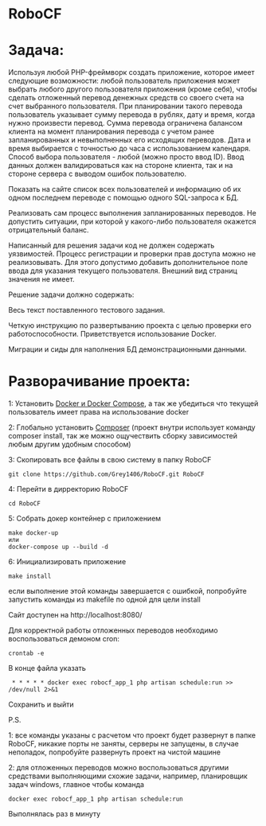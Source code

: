# RoboCF

Задача: 
=====================

Используя любой PHP-фреймворк создать приложение, которое имеет следующие возможности: любой пользователь приложения может выбрать любого другого пользователя приложения (кроме себя), чтобы сделать отложенный перевод денежных средств со своего счета на счет выбранного пользователя. При планировании такого перевода пользователь указывает сумму перевода в рублях, дату и время, когда нужно произвести перевод. Сумма перевода ограничена балансом клиента на момент планирования перевода с учетом ранее запланированных и невыполненных его исходящих переводов. Дата и время выбирается с точностью до часа с использованием календаря. Способ выбора пользователя - любой (можно просто ввод ID). Ввод данных должен валидироваться как на стороне клиента, так и на стороне сервера с выводом ошибок пользователю.

Показать на сайте список всех пользователей и информацию об их одном последнем переводе с помощью одного SQL-запроса к БД.

Реализовать сам процесс выполнения запланированных переводов. Не допустить ситуации, при которой у какого-либо пользователя окажется отрицательный баланс.

Написанный для решения задачи код не должен содержать уязвимостей. Процесс регистрации и проверки прав доступа можно не реализовывать. Для этого допустимо добавить дополнительное поле ввода для указания текущего пользователя. Внешний вид страниц значения не имеет.

Решение задачи должно содержать:

Весь текст поставленного тестового задания. 

Четкую инструкцию по развертыванию проекта с целью проверки его работоспособности. Приветствуется использование Docker. 

Миграции и сиды для наполнения БД демонстрационными данными.

Разворачивание проекта: 
=====================

1: Установить [Docker и Docker Compose](https://docks.docker.com/compose/install/),
а так же убедиться 
что текущей пользователь имеет права на использование docker 

2: Глобально установить 
[Composer](https://getcomposer.org/doc/03-cli.md#global)
(проект внутри использует команду composer install, 
так же можно ощучествить сборку зависимостей любым другим удобным способом)

3: Скопировать все файлы в свою систему в папку RoboCF

    git clone https://github.com/Grey1406/RoboCF.git RoboCF
    
4: Перейти в дирректорию RoboCF

    cd RoboCF

5: Собрать докер контейнер с приложением 

    make docker-up 
    или
    docker-compose up --build -d

6: Инициализировать приложение
    
    make install
    
если выполнение этой команды завершается с ошибкой, 
попробуйте запустить команды из makefile по одной для цели install

Сайт доступен на http://localhost:8080/

Для корректной работы отложенных переводов необходимо воспользоваться демоном cron:

    crontab -e

В конце файла указать

     * * * * * docker exec robocf_app_1 php artisan schedule:run >> /dev/null 2>&1 

Сохранить и выйти

P.S. 

1: все команды указаны с расчетом что проект будет развернут в папке RoboCF, 
никакие порты не заняты, серверы не запущены, в случае неполадок, 
попробуйте развернуть проект на чистой машине

2: для отложенных переводов можно воспользоваться другими средствами выполняющими схожие задачи,
 например, планировщик задач windows, 
 главное чтобы команда
 
    docker exec robocf_app_1 php artisan schedule:run
    
  Выполнялась раз в минуту
